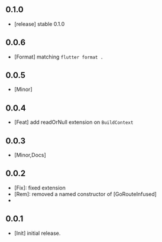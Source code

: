 ## 0.1.0

* [release] stable 0.1.0

## 0.0.6

* [Format] matching `flutter format .`

## 0.0.5

* [Minor]

## 0.0.4

* [Feat] add readOrNull extension on `BuildContext`

## 0.0.3

* [Minor,Docs]

## 0.0.2

* [Fix]: fixed extension
* [Rem]: removed a named constructor of [GoRouteInfused]
* [Example]: added

## 0.0.1

* [Init] initial release.
